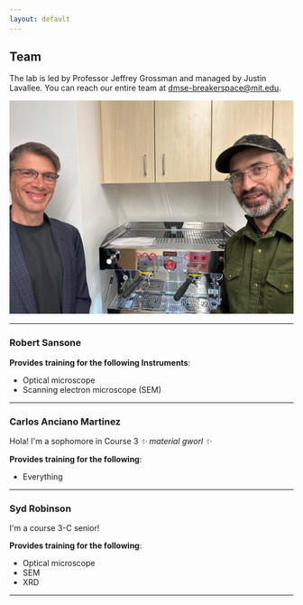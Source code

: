 ```yaml
---
layout: default
---
```


## Team

The lab is led by Professor Jeffrey Grossman and managed by Justin Lavallee. You can reach our entire team at [dmse-breakerspace@mit.edu](mailto:dmse-breakerspace@mit.edu).

![Jeff and Justin at the espresso machine](./assets/img/jeff-justin.JPG)

___

### Robert Sansone

__Provides training for the following Instruments__:
 - Optical microscope
 - Scanning electron microscope (SEM)

___


### Carlos Anciano Martinez

Hola! I'm a sophomore in Course 3 _✨ material gworl ✨_

__Provides training for the following__:
 - Everything

___


### Syd Robinson

I'm a course 3-C senior!

__Provides training for the following__:
 - Optical microscope
 - SEM
 - XRD


___
